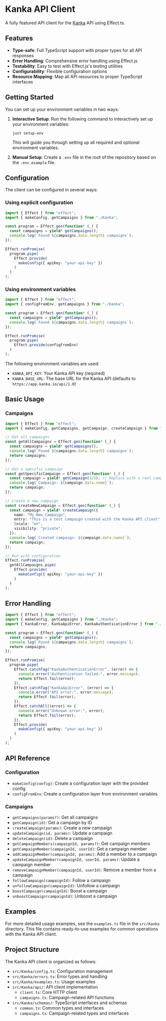 # Kanka API Client

A fully featured API client for the [Kanka](https://kanka.io) API using Effect.ts.

## Features

- **Type-safe**: Full TypeScript support with proper types for all API responses
- **Error Handling**: Comprehensive error handling using Effect.js
- **Testability**: Easy to test with Effect.js's testing utilities
- **Configurability**: Flexible configuration options
- **Resource Mapping**: Map all API resources to proper TypeScript interfaces

## Getting Started

You can set up your environment variables in two ways:

1. **Interactive Setup**: Run the following command to interactively set up your environment variables:
   ```
   just setup-env
   ```
   This will guide you through setting up all required and optional environment variables.

2. **Manual Setup**: Create a `.env` file in the root of the repository based on the `.env.example` file.

## Configuration

The client can be configured in several ways:

### Using explicit configuration

```typescript
import { Effect } from "effect";
import { makeConfig, getCampaigns } from "./Kanka";

const program = Effect.gen(function* (_) {
  const campaigns = yield* getCampaigns();
  console.log(`Found ${campaigns.data.length} campaigns`);
});

Effect.runPromise(
  program.pipe(
    Effect.provide(
      makeConfig({ apiKey: "your-api-key" })
    )
  )
);
```

### Using environment variables

```typescript
import { Effect } from "effect";
import { configFromEnv, getCampaigns } from "./Kanka";

const program = Effect.gen(function* (_) {
  const campaigns = yield* getCampaigns();
  console.log(`Found ${campaigns.data.length} campaigns`);
});

Effect.runPromise(
  program.pipe(
    Effect.provide(configFromEnv)
  )
);
```

The following environment variables are used:

- `KANKA_API_KEY`: Your Kanka API key (required)
- `KANKA_BASE_URL`: The base URL for the Kanka API (defaults to `https://app.kanka.io/api/1.0`)

## Basic Usage

### Campaigns

```typescript
import { Effect } from "effect";
import { makeConfig, getCampaigns, getCampaign, createCampaign } from "./Kanka";

// Get all campaigns
const getAllCampaigns = Effect.gen(function* (_) {
  const campaigns = yield* getCampaigns();
  console.log(`Found ${campaigns.data.length} campaigns`);
  return campaigns;
});

// Get a specific campaign
const getSpecificCampaign = Effect.gen(function* (_) {
  const campaign = yield* getCampaign(123); // Replace with a real campaign ID
  console.log(`Campaign: ${campaign.data.name}`);
  return campaign;
});

// Create a new campaign
const createNewCampaign = Effect.gen(function* (_) {
  const campaign = yield* createCampaign({
    name: "My New Campaign",
    entry: "This is a test campaign created with the Kanka API client",
    locale: "en",
    visibility: "private",
  });
  console.log(`Created campaign: ${campaign.data.name}`);
  return campaign;
});

// Run with configuration
Effect.runPromise(
  getAllCampaigns.pipe(
    Effect.provide(
      makeConfig({ apiKey: "your-api-key" })
    )
  )
);
```

## Error Handling

```typescript
import { Effect } from "effect";
import { makeConfig, getCampaigns } from "./Kanka";
import { KankaError, KankaApiError, KankaAuthenticationError } from "./Kanka";

const program = Effect.gen(function* (_) {
  const campaigns = yield* getCampaigns();
  console.log(`Found ${campaigns.data.length} campaigns`);
  return campaigns;
});

Effect.runPromise(
  program.pipe(
    Effect.catchTag("KankaAuthenticationError", (error) => {
      console.error("Authentication failed:", error.message);
      return Effect.fail(error);
    }),
    Effect.catchTag("KankaApiError", (error) => {
      console.error("API error:", error.message);
      return Effect.fail(error);
    }),
    Effect.catchAll((error) => {
      console.error("Unknown error:", error);
      return Effect.fail(error);
    }),
    Effect.provide(
      makeConfig({ apiKey: "your-api-key" })
    )
  )
);
```

## API Reference

### Configuration

- `makeConfig(config)`: Create a configuration layer with the provided config
- `configFromEnv`: Create a configuration layer from environment variables

### Campaigns

- `getCampaigns(params?)`: Get all campaigns
- `getCampaign(id)`: Get a campaign by ID
- `createCampaign(params)`: Create a new campaign
- `updateCampaign(id, params)`: Update a campaign
- `deleteCampaign(id)`: Delete a campaign
- `getCampaignMembers(campaignId, params?)`: Get campaign members
- `getCampaignMember(campaignId, userId)`: Get a campaign member
- `addCampaignMember(campaignId, params)`: Add a member to a campaign
- `updateCampaignMember(campaignId, userId, params)`: Update a campaign member
- `removeCampaignMember(campaignId, userId)`: Remove a member from a campaign
- `followCampaign(campaignId)`: Follow a campaign
- `unfollowCampaign(campaignId)`: Unfollow a campaign
- `boostCampaign(campaignId)`: Boost a campaign
- `unboostCampaign(campaignId)`: Unboost a campaign

## Examples

For more detailed usage examples, see the `examples.ts` file in the `src/Kanka` directory. This file contains ready-to-use examples for common operations with the Kanka API client.

## Project Structure

The Kanka API client is organized as follows:

- `src/Kanka/config.ts`: Configuration management
- `src/Kanka/errors.ts`: Error types and handling
- `src/Kanka/examples.ts`: Usage examples
- `src/Kanka/api/`: API client implementation
  - `client.ts`: Core HTTP client
  - `campaigns.ts`: Campaign-related API functions
- `src/Kanka/schemas/`: TypeScript interfaces and schemas
  - `common.ts`: Common types and interfaces
  - `campaigns.ts`: Campaign-related types and interfaces
